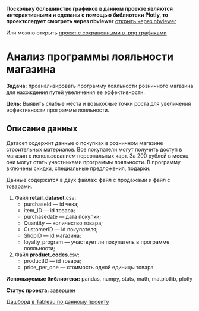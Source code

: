 **Поскольку большинство графиков в данном проекте являются интерактивными и сделаны с помощью библиотеки Plotly, то проектследует смотреть через nbviewer**
[открыть через nbviewer](https://nbviewer.org/github/Snowbird-fly/Portfolio/blob/ff4a9bf905fd417686d97e43f485bd1a3d7d654f/Loyalty_program/loyalty_program_analysis.ipynb)

Или можно открыть [проект с сохраненными в .png графиками](https://github.com/Snowbird-fly/Portfolio/blob/2a9e071e35c361bd9e21ebb44931b6528b2ddd16/Loyalty_program/loyalty_program_analysis_without_interactive.ipynb)

# Анализ программы лояльности магазина

**Задача:** проанализировать программу лояльности розничного магазина для нахождения путей увеличения ее эффективности.

**Цель:**
Выявить слабые места и возможные точки роста для увеличения эффективности программы лояльности.

## Описание данных

Датасет содержит данные о покупках в розничном магазине строительных материалов. Все покупатели могут получить доступ в магазин с использованием персональных карт. За 200 рублей в месяц они могут стать участниками программы лояльности. В программу включены скидки, специальные предложения, подарки.

Данные содержатся в двух файлах: файл с продажами и файл с товарами.

1. Файл **retail_dataset**.csv:
    * purchaseId — id чека;
    * item_ID — id товара;
    * purchasedate — дата покупки;
    * Quantity — количество товара;
    * CustomerID — id покупателя;
    * ShopID — id магазина;
    * loyalty_program — участвует ли покупатель в программе лояльности;
2. Файл **product_codes**.csv:
    * productID — id товара;
    * price_per_one — стоимость одной единицы товара

  **Используемые библиотеки:** pandas, numpy, stats, math, matplotlib, plotly

  **Статус проекта:** завершен
  
[Дашборд в Tableau по данному проекту](https://public.tableau.com/app/profile/nadezhda.ivanova7552/viz/salesanalysiesinDIYretailshop/Dashboard1?publish=yes)
